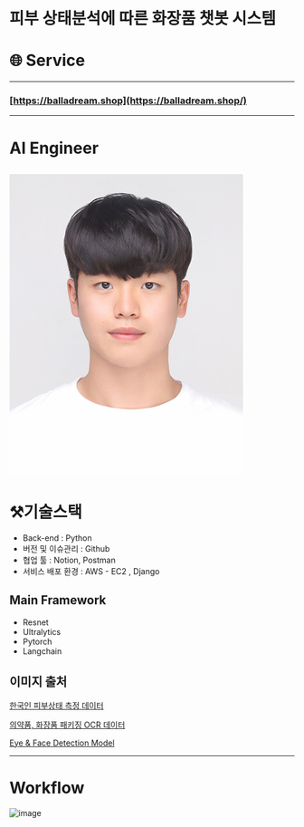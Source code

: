 # 피부 상태분석에 따른 화장품 챗봇 시스템

# 🌐 Service
-------

###              [https://balladream.shop](https://balladream.shop/)
------
 # AI Engineer
![face.jpg](https://github.com/BallaDream/New_AI/blob/main/img/face.jpg)
-------


# ⚒️기술스택
- Back-end : Python
- 버전 및 이슈관리 : Github
- 협업 툴 : Notion, Postman
- 서비스 배포 환경 : AWS - EC2 , Django

 ## Main Framework
  - Resnet
  - Ultralytics
  - Pytorch
  - Langchain
## 이미지 출처
[한국인 피부상태 측정 데이터](https://www.aihub.or.kr/aihubdata/data/view.do?searchKeyword=%ED%94%BC%EB%B6%80&aihubDataSe=data&dataSetSn=71645)


[의약품, 화장품 패키징 OCR 데이터](https://www.aihub.or.kr/aihubdata/data/view.do?pageIndex=1&currMenu=&topMenu=&srchOptnCnd=OPTNCND001&searchKeyword=%ED%99%94%EC%9E%A5%ED%92%88&srchDetailCnd=DETAILCND001&srchOrder=ORDER001&srchPagePer=20&aihubDataSe=data&dataSetSn=633)


[Eye & Face Detection Model](https://universe.roboflow.com/wooks/eyes3.0-ptae2/dataset/5)


 -----------
 # Workflow

 <img width="1001" height="667" alt="image" src="https://github.com/user-attachments/assets/62d5688f-82e9-48d5-8348-760c36fd84ff" />
 


